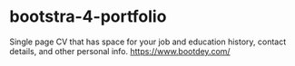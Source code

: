 # bootstra-4-portfolio
Single page CV that has space for your job and education history, contact details, and other personal info.
https://www.bootdey.com/
